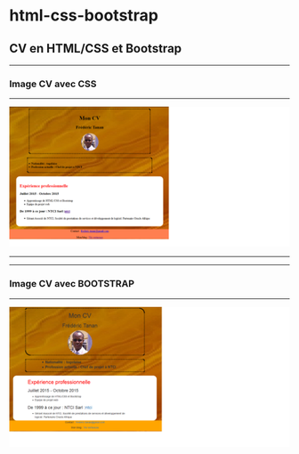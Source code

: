 # html-css-bootstrap
## CV en HTML/CSS et Bootstrap 

---------------------------
### Image CV avec CSS
---------------------------
![CV-CSS](https://github.com/ftanan/html-css-bootstrap/blob/master/html/images/cvcss.png)

---------------------------
---------------------------
### Image CV avec BOOTSTRAP
---------------------------
![CV-BOOTSTRAP](https://github.com/ftanan/html-css-bootstrap/blob/master/html/images/cvbootstrap.png)
